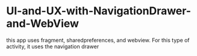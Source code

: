 # UI-and-UX-with-NavigationDrawer-and-WebView
this app uses fragment, sharedpreferences, and webview. For this type of activity, it uses the navigation drawer
